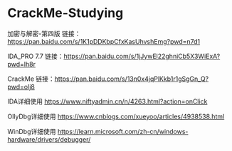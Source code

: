 # CrackMe-Studying

加密与解密-第四版
链接：https://pan.baidu.com/s/1K1pDDKbpCfxKasUhvshEmg?pwd=n7d1 

IDA_PRO 7.7 
链接：https://pan.baidu.com/s/1jJywEl22ghniCb5X3WiExA?pwd=lh8r 

CrackMe
链接：https://pan.baidu.com/s/13n0x4jqPlKkb1r1gSgGn_Q?pwd=olj8 

IDA详细使用
https://www.niftyadmin.cn/n/4263.html?action=onClick

OllyDbg详细使用
https://www.cnblogs.com/xueyoo/articles/4938538.html

WinDbg详细使用
https://learn.microsoft.com/zh-cn/windows-hardware/drivers/debugger/
